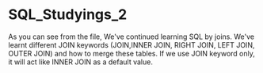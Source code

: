 # SQL_Studyings_2
As you can see from the file, We've continued learning SQL by joins. We've learnt different JOIN keywords (JOIN,INNER JOIN, RIGHT JOIN, LEFT JOIN, OUTER JOIN) and how to merge these tables. If we use JOIN keyword only, it will act like INNER JOIN as a default value. 
